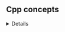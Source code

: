 ## Cpp concepts
<details>
    
*  Templates
    - [Template Class Example](class_templates.cpp)
    - [Minimum Stack](../dsa/array/minimum_stack.h)
</details>

